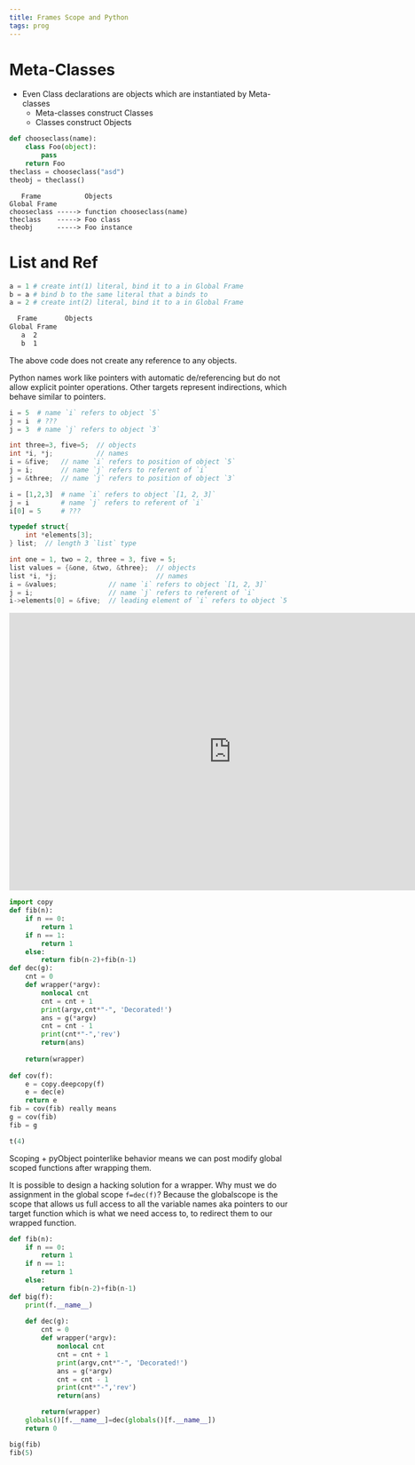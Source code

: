 ```yaml
---
title: Frames Scope and Python
tags: prog
---
```



# Meta-Classes

* Even Class declarations are objects which are instantiated by Meta-classes
  * Meta-classes construct Classes
  * Classes construct Objects

```py
def chooseclass(name):
    class Foo(object):
        pass
    return Foo
theclass = chooseclass("asd")
theobj = theclass()

```

```text
   Frame           Objects
Global Frame
chooseclass -----> function chooseclass(name)
theclass    -----> Foo class
theobj      -----> Foo instance
```

# List and Ref

```py
a = 1 # create int(1) literal, bind it to a in Global Frame
b = a # bind b to the same literal that a binds to
a = 2 # create int(2) literal, bind it to a in Global Frame
```

```txt
  Frame       Objects
Global Frame
   a  2
   b  1
```

The above code does not create any reference to any objects.

Python names work like pointers with automatic de/referencing but do not allow explicit pointer operations. Other targets represent indirections, which behave similar to pointers.


```py
i = 5  # name `i` refers to object `5`
j = i  # ???
j = 3  # name `j` refers to object `3`
```

```C
int three=3, five=5;  // objects
int *i, *j;           // names
i = &five;   // name `i` refers to position of object `5`
j = i;       // name `j` refers to referent of `i`
j = &three;  // name `j` refers to position of object `3`
```


```py
i = [1,2,3]  # name `i` refers to object `[1, 2, 3]`
j = i        # name `j` refers to referent of `i`
i[0] = 5     # ???
```
```C
typedef struct{
    int *elements[3];
} list;  // length 3 `list` type

int one = 1, two = 2, three = 3, five = 5;
list values = {&one, &two, &three};  // objects
list *i, *j;                         // names
i = &values;             // name `i` refers to object `[1, 2, 3]`
j = i;                   // name `j` refers to referent of `i`
i->elements[0] = &five;  // leading element of `i` refers to object `5`
```

<iframe width="800" height="500" frameborder="0" src="https://pythontutor.com/iframe-embed.html#code=import%20copy%0Adef%20fib%28n%29%3A%0A%20%20%20%20if%20n%20%3D%3D%200%3A%0A%20%20%20%20%20%20%20%20return%201%0A%20%20%20%20if%20n%20%3D%3D%201%3A%0A%20%20%20%20%20%20%20%20return%201%0A%20%20%20%20else%3A%0A%20%20%20%20%20%20%20%20return%20fib%28n-2%29%2Bfib%28n-1%29%0Adef%20dec%28g%29%3A%0A%20%20%20%20cnt%20%3D%200%0A%20%20%20%20def%20wrapper%28*argv%29%3A%0A%20%20%20%20%20%20%20%20nonlocal%20cnt%0A%20%20%20%20%20%20%20%20cnt%20%3D%20cnt%20%2B%201%0A%20%20%20%20%20%20%20%20print%28argv,cnt*%22-%22,%20'Decorated!'%29%0A%20%20%20%20%20%20%20%20ans%20%3D%20g%28*argv%29%0A%20%20%20%20%20%20%20%20cnt%20%3D%20cnt%20-%201%0A%20%20%20%20%20%20%20%20print%28cnt*%22-%22,'rev'%29%0A%20%20%20%20%20%20%20%20return%28ans%29%0A%20%20%20%20%0A%20%20%20%20return%28wrapper%29%0A%20%20%20%20%0Adef%20cov%28f%29%3A%0A%20%20%20%20e%20%3D%20copy.deepcopy%28f%29%0A%20%20%20%20e%20%3D%20dec%28e%29%0A%20%20%20%20return%20e%0At%20%3D%20cov%28fib%29%0Afib%20%3D%20lambda%20x%3A%20x%20%2B%202%0At%284%29&codeDivHeight=400&codeDivWidth=350&cumulative=false&curInstr=20&heapPrimitives=nevernest&origin=opt-frontend.js&py=3&rawInputLstJSON=%5B%5D&textReferences=false"> </iframe>


```py
import copy
def fib(n):
    if n == 0:
        return 1
    if n == 1:
        return 1
    else:
        return fib(n-2)+fib(n-1)
def dec(g):
    cnt = 0
    def wrapper(*argv):
        nonlocal cnt
        cnt = cnt + 1
        print(argv,cnt*"-", 'Decorated!')
        ans = g(*argv)
        cnt = cnt - 1
        print(cnt*"-",'rev')
        return(ans)
    
    return(wrapper)
    
def cov(f):
    e = copy.deepcopy(f)
    e = dec(e)
    return e
fib = cov(fib) really means
g = cov(fib)
fib = g

t(4)
```

Scoping + pyObject pointerlike behavior means we can post modify global scoped functions after wrapping them.

It is possible to design a hacking solution for a wrapper. Why must we do assignment in the global scope `f=dec(f)`? Because the globalscope is the scope that allows us full access to all the variable names aka pointers to our target function which is what we need access to, to redirect them to our wrapped function.

```py
def fib(n):
    if n == 0:
        return 1
    if n == 1:
        return 1
    else:
        return fib(n-2)+fib(n-1)
def big(f):
    print(f.__name__)
    
    def dec(g):
        cnt = 0
        def wrapper(*argv):
            nonlocal cnt
            cnt = cnt + 1
            print(argv,cnt*"-", 'Decorated!')
            ans = g(*argv)
            cnt = cnt - 1
            print(cnt*"-",'rev')
            return(ans)

        return(wrapper)
    globals()[f.__name__]=dec(globals()[f.__name__])
    return 0

big(fib)
fib(5)
```